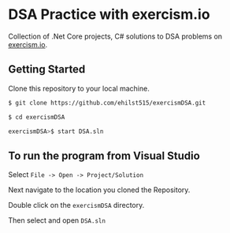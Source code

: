 # DSA Practice with exercism.io

Collection of .Net Core projects, C# solutions to DSA problems on [exercism.io](https://exercism.io/).

## Getting Started

Clone this repository to your local machine.

```bash
$ git clone https://github.com/ehilst515/exercismDSA.git

$ cd exercismDSA

exercismDSA>$ start DSA.sln
```

## To run the program from Visual Studio

Select `File -> Open -> Project/Solution`

Next navigate to the location you cloned the Repository.

Double click on the `exercismDSA` directory.

Then select and open `DSA.sln`
